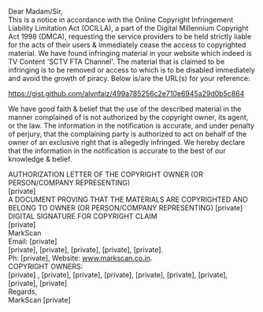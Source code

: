 Dear Madam/Sir,  
This is a notice in accordance with the Online Copyright Infringement Liability Limitation Act (OCILLA), a part of the Digital Millennium Copyright Act 1998 (DMCA), requesting the service providers to be held strictly liable for the acts of their users & immediately cease the access to copyrighted material. We have found infringing material in your website which indeed is TV Content 'SCTV FTA Channel'. The material that is claimed to be infringing is to be removed or access to which is to be disabled immediately and avoid the growth of piracy. Below is/are the URL(s) for your reference:

https://gist.github.com/alvnfaiz/499a785256c2e710e6945a29d0b5c864  

We have good faith & belief that the use of the described material in the manner complained of is not authorized by the copyright owner, its agent, or the law. The information in the notification is accurate, and under penalty of perjury, that the complaining party is authorized to act on behalf of the owner of an exclusive right that is allegedly infringed. We hereby declare that the information in the notification is accurate to the best of our knowledge & belief.

AUTHORIZATION LETTER OF THE COPYRIGHT OWNER (OR PERSON/COMPANY REPRESENTING)  
[private]  
A DOCUMENT PROVING THAT THE MATERIALS ARE COPYRIGHTED AND BELONG TO OWNER (OR PERSON/COMPANY REPRESENTING)
[private]  
DIGITAL SIGNATURE FOR COPYRIGHT CLAIM  
[private]  
MarkScan  
Email: [private]  
[private], [private], [private], [private], [private].   
Ph: [private], Website: www.markscan.co.in.  
COPYRIGHT OWNERS:  
[private] , [private], [private], [private], [private], [private], [private], [private], [private]  
Regards,  
MarkScan [private]  
